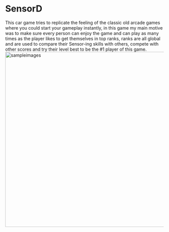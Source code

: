 # SensorD
This car game tries to replicate the feeling of the classic old arcade games where you could start your gameplay instantly, in this game my main motive was to make sure every person can enjoy the game and can play as many times as the player likes to get themselves in top ranks, ranks are all global and are used to compare their Sensor-ing skills with others, compete with other scores and try their level best to be the #1 player of this game.
<img width="559" alt="sampleimages" src="https://play-lh.googleusercontent.com/e7uCE6CFsmVUGmjathCtDnoyv5IrT9JcuUt-XuklHSWEStAJDdLoREXx0EhtAowluw=w720-h310-rw]"/>
